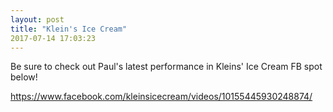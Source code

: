 ```yaml
---
layout: post
title: "Klein's Ice Cream"
2017-07-14 17:03:23
---
```

Be sure to check out Paul's latest performance in Kleins' Ice Cream FB spot below!

https://www.facebook.com/kleinsicecream/videos/10155445930248874/
